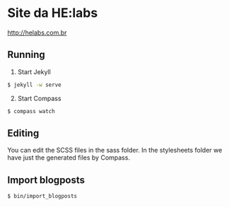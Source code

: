Site da HE:labs
==============

http://helabs.com.br

## Running

1. Start Jekyll
```sh
$ jekyll -w serve
```

2. Start Compass
```sh
$ compass watch
```
## Editing

You can edit the SCSS files in the sass folder.
In the stylesheets folder we have just the generated files by Compass.

## Import blogposts
```sh
$ bin/import_blogposts
```